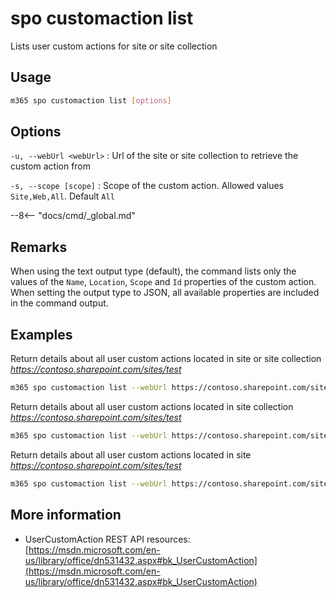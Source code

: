 # spo customaction list

Lists user custom actions for site or site collection

## Usage

```sh
m365 spo customaction list [options]
```

## Options

`-u, --webUrl <webUrl>`
: Url of the site or site collection to retrieve the custom action from

`-s, --scope [scope]`
: Scope of the custom action. Allowed values `Site,Web,All`. Default `All`

--8<-- "docs/cmd/_global.md"

## Remarks

When using the text output type (default), the command lists only the values of the `Name`, `Location`, `Scope` and `Id` properties of the custom action. When setting the output type to JSON, all available properties are included in the command output.

## Examples

Return details about all user custom actions located in site or site collection _https://contoso.sharepoint.com/sites/test_

```sh
m365 spo customaction list --webUrl https://contoso.sharepoint.com/sites/test
```

Return details about all user custom actions located in site collection _https://contoso.sharepoint.com/sites/test_

```sh
m365 spo customaction list --webUrl https://contoso.sharepoint.com/sites/test --scope Site
```

Return details about all user custom actions located in site _https://contoso.sharepoint.com/sites/test_

```sh
m365 spo customaction list --webUrl https://contoso.sharepoint.com/sites/test --scope Web
```

## More information

- UserCustomAction REST API resources: [https://msdn.microsoft.com/en-us/library/office/dn531432.aspx#bk_UserCustomAction](https://msdn.microsoft.com/en-us/library/office/dn531432.aspx#bk_UserCustomAction)
